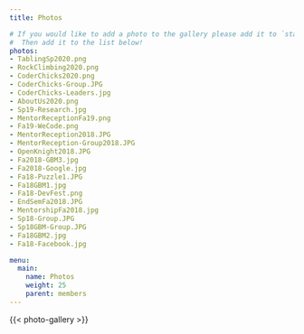 ```yaml
---
title: Photos

# If you would like to add a photo to the gallery please add it to `static/img/members/`.
#  Then add it to the list below!
photos:
- TablingSp2020.png
- RockClimbing2020.png
- CoderChicks2020.png
- CoderChicks-Group.JPG
- CoderChicks-Leaders.jpg
- AboutUs2020.png
- Sp19-Research.jpg
- MentorReceptionFa19.png
- Fa19-WeCode.png
- MentorReception2018.JPG
- MentorReception-Group2018.JPG
- OpenKnight2018.JPG
- Fa2018-GBM3.jpg
- Fa2018-Google.jpg
- Fa18-Puzzle1.JPG
- Fa18GBM1.jpg
- Fa18-DevFest.png
- EndSemFa2018.JPG
- MentorshipFa2018.jpg
- Sp18-Group.JPG
- Sp18GBM-Group.JPG
- Fa18GBM2.jpg
- Fa18-Facebook.jpg

menu:
  main:
    name: Photos
    weight: 25
    parent: members
---
```


<!-- This is a shortcode that generates the Photo Gallery.
To see how it works please look at `layouts/shortcodes/photo-gallery.html `-->
{{< photo-gallery >}}
